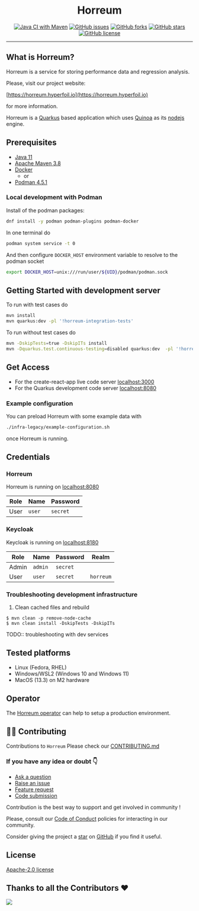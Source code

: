 <div align="center">

# Horreum
[![Java CI with Maven](https://github.com/Hyperfoil/Horreum/actions/workflows/main.yml/badge.svg)](https://github.com/Hyperfoil/Horreum/actions/workflows/main.yml)
<a href="https://github.com/Hyperfoil/Horreum/issues"><img alt="GitHub issues" src="https://img.shields.io/github/issues/Hyperfoil/Horreum"></a>
<a href="https://github.com/Hyperfoil/Horreum/fork"><img alt="GitHub forks" src="https://img.shields.io/github/forks/Hyperfoil/Horreum"></a>
<a href="https://github.com/Hyperfoil/Horreum/stargazers"><img alt="GitHub stars" src="https://img.shields.io/github/stars/Hyperfoil/Horreum"></a>
<a href="https://github.com/Hyperfoil/Horreum//blob/main/LICENSE"><img alt="GitHub license" src="https://img.shields.io/github/license/Hyperfoil/Horreum"></a> 
</div>

---
## What is Horreum?

Horreum is a service for storing performance data and regression analysis.

Please, visit our project website: 

[https://horreum.hyperfoil.io](https://horreum.hyperfoil.io)

for more information.

Horreum is a [Quarkus](https://quarkus.io/) based application which uses
[Quinoa](https://quarkiverse.github.io/quarkiverse-docs/quarkus-quinoa/dev/) as its [nodejs](https://nodejs.org/en) engine.

## Prerequisites

* [Java 11](https://adoptium.net/temurin/releases/?version=11)
* [Apache Maven 3.8](https://maven.apache.org/)
* [Docker ](https://www.docker.com/)
  * or
* [Podman 4.5.1](https://podman.io/)

### Local development with Podman

Install of the podman packages:

``` bash
dnf install -y podman podman-plugins podman-docker
```

In one terminal do
``` bash
podman system service -t 0
```
And then configure `DOCKER_HOST` environment variable to resolve to the podman socket

``` bash
export DOCKER_HOST=unix:///run/user/${UID}/podman/podman.sock
```

## Getting Started with development server

To run with test cases do

```bash
mvn install
mvn quarkus:dev -pl '!horreum-integration-tests'
```

To run without test cases do

```bash
mvn -DskipTests=true -DskipITs install
mvn -Dquarkus.test.continuous-testing=disabled quarkus:dev  -pl '!horreum-integration-tests'
```

## Get Access

* For the create-react-app live code server [localhost:3000](http://localhost:3000)
* For the Quarkus development code server   [localhost:8080](http://localhost:8080)


### Example configuration

You can preload Horreum with some example data with

```bash
./infra-legacy/example-configuration.sh
```

once Horreum is running.

## Credentials

### Horreum

Horreum is running on [localhost:8080](http://localhost:8080)

| Role | Name | Password |
| ---- | ---- | -------- |
| User | `user` | `secret` |


### Keycloak

Keycloak is running on [localhost:8180](http://localhost:8180)

| Role | Name | Password | Realm |
| ---- | ---- | -------- | ----- |
| Admin | `admin` | `secret` | |
| User | `user` | `secret` | `horreum` |

### Troubleshooting development infrastructure

1. Clean cached files and rebuild

```shell
$ mvn clean -p remove-node-cache
$ mvn clean install -DskipTests -DskipITs
```
TODO:: troubleshooting with dev services

## Tested platforms

* Linux (Fedora, RHEL)
* Windows/WSL2 (Windows 10 and Windows 11)
* MacOS (13.3) on M2 hardware 

## Operator

The [Horreum operator](https://github.com/Hyperfoil/horreum-operator) can help to setup a production environment.

## 🧑‍💻 Contributing

Contributions to `Horreum` Please check our [CONTRIBUTING.md](./CONTRIBUTING.md)

### If you have any idea or doubt 👇

* [Ask a question](https://github.com/Hyperfoil/Horreum/discussions)
* [Raise an issue](https://github.com/Hyperfoil/Horreum/issues)
* [Feature request](https://github.com/Hyperfoil/Horreum/issues)
* [Code submission](https://github.com/Hyperfoil/Horreum/pulls)

Contribution is the best way to support and get involved in community !

Please, consult our [Code of Conduct](./CODE_OF_CONDUCT.md) policies for interacting in our
community.

Consider giving the project a [star](https://github.com/Hyperfoil/Horreum/stargazers) on
[GitHub](https://github.com/Hyperfoil/Horreum/) if you find it useful.

## License

[Apache-2.0 license](https://opensource.org/licenses/Apache-2.0)

## Thanks to all the Contributors ❤️

<img src="https://contrib.rocks/image?repo=Hyperfoil/Horreum" />
